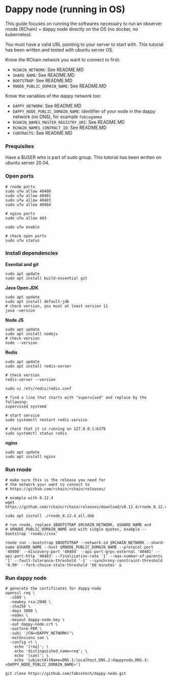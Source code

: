 # Dappy node (running in OS)

This guide focuses on running the softwares necessary to run an observer rnode (RChain) + dappy node directly on the OS (no docker, no kubernetes).

You must have a valid URL pointing to your server to start with. This tutorial has been written and tested with ubuntu server OS.

Know the RChain network you want to connect to first:
- `RCHAIN_NETWORK`: See README.MD
- `SHARD_NAME`: See README.MD
- `BOOTSTRAP`: See README.MD
- `RNODE_PUBLIC_DOMAIN_NAME`: See README.MD

Know the variables of the dappy network too:
- `DAPPY_NETWORK`: See README.MD
- `DAPPY_NODE_PUBLIC_DOMAIN_NAME`: identifier of your node in the dappy network (no DNS), for example `fabcogamma`
- `RCHAIN_NAMES_MASTER_REGISTRY_URI`: See README.MD
- `RCHAIN_NAMES_CONTRACT_ID`: See README.MD
- `CONTRACTS`: See README.MD

### Prequisites

Have a $USER who is part of sudo group. This tutorial has been written on ubuntu server 20.04.

### Open ports

```
# rnode ports
sudo ufw allow 40400
sudo ufw allow 40401
sudo ufw allow 40403
sudo ufw allow 40404

# nginx ports
sudo ufw allow 443

sudo ufw enable

# check open ports
sudo ufw status
```

### Install dependencies

**Esential and git**

```
sudo apt update
sudo apt install build-essential git
```

**Java Open JDK**

```
sudo apt update
sudo apt install default-jdk
# check version, you must at least version 11
java -version
```

**Node JS**

```
sudo apt update
sudo apt install nodejs
# check version
node --version
```

**Redis**

```
sudo apt update
sudo apt install redis-server

# check version
redis-server --version

sudo vi /etc/redis/redis.conf

# find a line that starts with "supervised" and replace by the following:
supervised systemd

# start service
sudo systemctl restart redis.service

# check that it is running on 127.0.0.1:6379
sudo systemctl status redis
```

**nginx**

```
sudo apt update
sudo apt install nginx
```

### Run rnode


```
# make sure this is the release you need for
# the network your want to connect to
# https://github.com/rchain/rchain/releases/

# example with 0.12.4
wget https://github.com/rchain/rchain/releases/download/v0.12.4/rnode_0.12.4_all.deb

sudo apt install ./rnode_0.12.4_all.deb

# run rnode, replace $BOOTSTRAP $RCHAIN_NETWORK, $SHARD_NAME and
# $RNODE_PUBLIC_DOMAIN_NAME and with single quotes, example --bootstrap 'rnode://xxx'

rnode run --bootstrap $BOOTSTRAP --network-id $RCHAIN_NETWORK --shard-name $SHARD_NAME --host $RNODE_PUBLIC_DOMAIN_NAME --protocol-port '40400' --discovery-port '40404' --api-port-grpc-external '40401' --api-port-http '40403' --finalization-rate '1' --max-number-of-parents '1' --fault-tolerance-threshold '-1' --synchrony-constraint-threshold '0.99' --fork-choice-stale-threshold '60 minutes' &
```

### Run dappy node

```
# generate the certificates for dappy-node
openssl req \
  -x509 \
  -newkey rsa:2048 \
  -sha256 \
  -days 3000 \
  -nodes \
  -keyout dappy-node.key \
  -out dappy-node.crt \
  -outform PEM \
  -subj '/CN=<DAPPY_NETWORK>'\
  -extensions san \
  -config <( \
    echo '[req]'; \
    echo 'distinguished_name=req'; \
    echo '[san]'; \
    echo 'subjectAltName=DNS.1:localhost,DNS.2:dappynode,DNS.3:<DAPPY_NODE_PUBLIC_DOMAIN_NAME>')

git clone https://github.com/fabcotech/dappy-node.git
```

